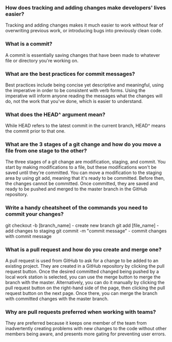 ### How does tracking and adding changes make developers' lives easier?

Tracking and adding changes makes it much easier to work without fear of overwriting previous work, or introducing bugs into previously clean code.

### What is a commit?

A commit is essentially saving changes that have been made to whatever file or directory you're working on.

### What are the best practices for commit messages?

Best practices include being concise yet descriptive and meaningful, using the imperative in order to be consistent with verb forms. Using the imperative will inform anyone reading the messages what the changes will do, not the work that you've done, which is easier to understand.

### What does the HEAD^ argument mean?

While HEAD refers to the latest commit in the current branch, HEAD^ means the commit prior to that one.

### What are the 3 stages of a git change and how do you move a file from one stage to the other?

The three stages of a git change are modification, staging, and commit. You start by making modifications to a file, but these modifications won't be saved until they're committed. You can move a modification to the staging area by using git add, meaning that it's ready to be committed. Before then, the changes cannot be committed. Once committed, they are saved and ready to be pushed and merged to the master branch in the GitHub repository.

### Write a handy cheatsheet of the commands you need to commit your changes?

git checkout -b [branch_name] - create new branch
git add [file_name] - add changes to staging
git commit -m "commit message" - commit changes with commit message

### What is a pull request and how do you create and merge one?

A pull request is used from GitHub to ask for a change to be added to an existing project. They are created in a GitHub repository by clicking the pull request button. Once the desired committed changed being pushed by a local work station is selected, you can use the merge button to merge the branch with the master. Alternatively, you can do it manually by clicking the pull request button on the right-hand side of the page, then clicking the pull request button on the next page. Once there, you can merge the branch with committed changes with the master branch.

### Why are pull requests preferred when working with teams?

They are preferred because it keeps one member of the team from inadvertently creating problems with new changes to the code without other members being aware, and presents more gating for preventing user errors.